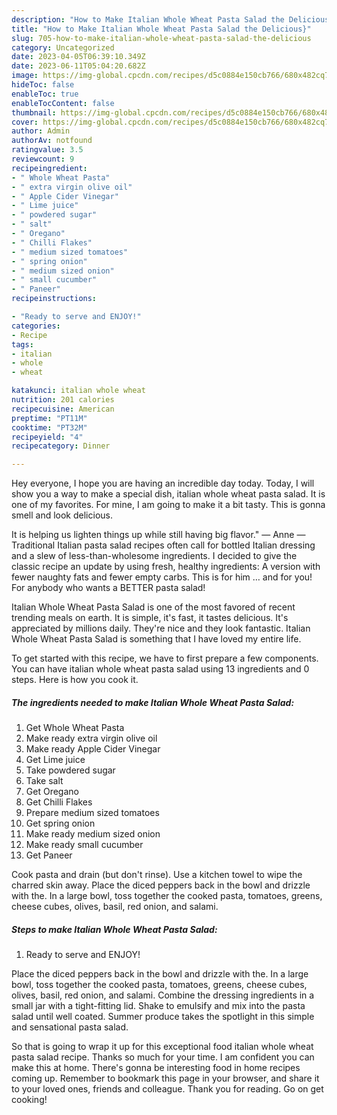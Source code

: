 ```yaml
---
description: "How to Make Italian Whole Wheat Pasta Salad the Delicious}"
title: "How to Make Italian Whole Wheat Pasta Salad the Delicious}"
slug: 705-how-to-make-italian-whole-wheat-pasta-salad-the-delicious
category: Uncategorized
date: 2023-04-05T06:39:10.349Z
date: 2023-06-11T05:04:20.682Z
image: https://img-global.cpcdn.com/recipes/d5c0884e150cb766/680x482cq70/italian-whole-wheat-pasta-salad-recipe-main-photo.jpg
hideToc: false
enableToc: true
enableTocContent: false
thumbnail: https://img-global.cpcdn.com/recipes/d5c0884e150cb766/680x482cq70/italian-whole-wheat-pasta-salad-recipe-main-photo.jpg
cover: https://img-global.cpcdn.com/recipes/d5c0884e150cb766/680x482cq70/italian-whole-wheat-pasta-salad-recipe-main-photo.jpg
author: Admin
authorAv: notfound
ratingvalue: 3.5
reviewcount: 9
recipeingredient:
- " Whole Wheat Pasta"
- " extra virgin olive oil"
- " Apple Cider Vinegar"
- " Lime juice"
- " powdered sugar"
- " salt"
- " Oregano"
- " Chilli Flakes"
- " medium sized tomatoes"
- " spring onion"
- " medium sized onion"
- " small cucumber"
- " Paneer"
recipeinstructions:

- "Ready to serve and ENJOY!"
categories:
- Recipe
tags:
- italian
- whole
- wheat

katakunci: italian whole wheat 
nutrition: 201 calories
recipecuisine: American
preptime: "PT11M"
cooktime: "PT32M"
recipeyield: "4"
recipecategory: Dinner

---
```



Hey everyone, I hope you are having an incredible day today. Today, I will show you a way to make a special dish, italian whole wheat pasta salad. It is one of my favorites. For mine, I am going to make it a bit tasty. This is gonna smell and look delicious.

It is helping us lighten things up while still having big flavor.&#34; — Anne — Traditional Italian pasta salad recipes often call for bottled Italian dressing and a slew of less-than-wholesome ingredients. I decided to give the classic recipe an update by using fresh, healthy ingredients: A version with fewer naughty fats and fewer empty carbs. This is for him … and for you! For anybody who wants a BETTER pasta salad!

Italian Whole Wheat Pasta Salad is one of the most favored of recent trending meals on earth. It is simple, it's fast, it tastes delicious. It's appreciated by millions daily. They're nice and they look fantastic. Italian Whole Wheat Pasta Salad is something that I have loved my entire life.


To get started with this recipe, we have to first prepare a few components. You can have italian whole wheat pasta salad using 13 ingredients and 0 steps. Here is how you cook it.

<!--inarticleads1-->

##### The ingredients needed to make Italian Whole Wheat Pasta Salad:

1. Get  Whole Wheat Pasta
1. Make ready  extra virgin olive oil
1. Make ready  Apple Cider Vinegar
1. Get  Lime juice
1. Take  powdered sugar
1. Take  salt
1. Get  Oregano
1. Get  Chilli Flakes
1. Prepare  medium sized tomatoes
1. Get  spring onion
1. Make ready  medium sized onion
1. Make ready  small cucumber
1. Get  Paneer


Cook pasta and drain (but don&#39;t rinse). Use a kitchen towel to wipe the charred skin away. Place the diced peppers back in the bowl and drizzle with the. In a large bowl, toss together the cooked pasta, tomatoes, greens, cheese cubes, olives, basil, red onion, and salami. 

<!--inarticleads2-->

##### Steps to make Italian Whole Wheat Pasta Salad:


1. Ready to serve and ENJOY!

Place the diced peppers back in the bowl and drizzle with the. In a large bowl, toss together the cooked pasta, tomatoes, greens, cheese cubes, olives, basil, red onion, and salami. Combine the dressing ingredients in a small jar with a tight-fitting lid. Shake to emulsify and mix into the pasta salad until well coated. Summer produce takes the spotlight in this simple and sensational pasta salad. 

So that is going to wrap it up for this exceptional food italian whole wheat pasta salad recipe. Thanks so much for your time. I am confident you can make this at home. There's gonna be interesting food in home recipes coming up. Remember to bookmark this page in your browser, and share it to your loved ones, friends and colleague. Thank you for reading. Go on get cooking!
